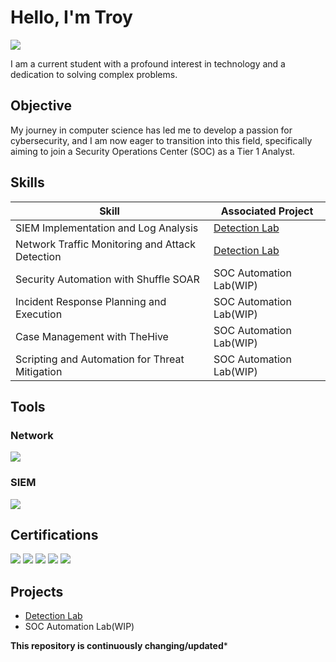 # Hello, I'm Troy
<a href="https://www.linkedin.com/in/troyroever/"><img src="https://img.shields.io/badge/-LinkedIn-0072b1?&style=for-the-badge&logo=linkedin&logoColor=white" /></a>


I am a current student with a profound interest in technology and a dedication to solving complex problems.

## Objective

My journey in computer science has led me to develop a passion for cybersecurity, and I am now eager to transition into this field, specifically aiming to join a Security Operations Center (SOC) as a Tier 1 Analyst.

## Skills


| Skill                                         | Associated Project         |
|-----------------------------------------------|----------------------------|
| SIEM Implementation and Log Analysis          | <a href="https://github.com/GivenXombiE/Detection-Lab/blob/main/README.md">Detection Lab</a>|
| Network Traffic Monitoring and Attack Detection | <a href="https://github.com/GivenXombiE/Detection-Lab/blob/main/README.md">Detection Lab</a>|
| Security Automation with Shuffle SOAR         | SOC Automation Lab(WIP)|
| Incident Response Planning and Execution      | SOC Automation Lab(WIP)|
| Case Management with TheHive                  | SOC Automation Lab(WIP)|
| Scripting and Automation for Threat Mitigation | SOC Automation Lab(WIP)|

## Tools


### Network
<div>
    <img src="https://img.shields.io/badge/-Wireshark-1679A7?&style=for-the-badge&logo=Wireshark&logoColor=white" />
</div>


### SIEM
<div>
    <img src="https://img.shields.io/badge/-Splunk-000000?&style=for-the-badge&logo=Splunk&logoColor=white" />
    
</div>

## Certifications

<div>
<img src="https://img.shields.io/badge/-Security%2B-FF0000?&style=for-the-badge&logo=CompTIA&logoColor=white" />
<img src="https://img.shields.io/badge/-Network%2B-007ACC?&style=for-the-badge&logo=CompTIA&logoColor=white" />
<img src="https://img.shields.io/badge/-A%2B-4D4D4D?&style=for-the-badge&logo=CompTIA&logoColor=white" />
<img src="https://img.shields.io/badge/-CIOS-FF0000?&style=for-the-badge&logo=CompTIA&logoColor=white" />
<img src="https://img.shields.io/badge/-CSIS-007ACC?&style=for-the-badge&logo=CompTIA&logoColor=white" />
</div>

## Projects
- <a href="https://github.com/GivenXombiE/Detection-Lab/blob/main/README.md">Detection Lab</a>
- SOC Automation Lab(WIP)

**This repository is continuously changing/updated***
